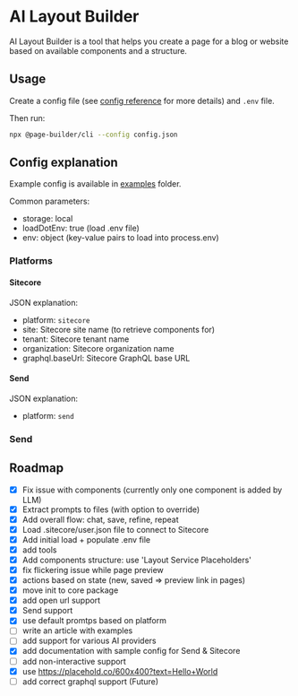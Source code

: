 # AI Layout Builder

AI Layout Builder is a tool that helps you create a page for a blog or website based on available components and a structure.

## Usage

Create a config file (see [config reference](#config-reference) for more details) and `.env` file.

Then run:

```bash
npx @page-builder/cli --config config.json
```

## Config explanation

Example config is available in [examples](examples) folder.

Common parameters:
- storage: local
- loadDotEnv: true (load .env file)
- env: object (key-value pairs to load into process.env)

### Platforms

#### Sitecore
JSON explanation:

- platform: `sitecore`
- site: Sitecore site name (to retrieve components for)
- tenant: Sitecore tenant name
- organization: Sitecore organization name
- graphql.baseUrl: Sitecore GraphQL base URL

#### Send
JSON explanation:
- platform: `send`

### Send

## Roadmap
- [x] Fix issue with components (currently only one component is added by LLM)
- [x] Extract prompts to files (with option to override)
- [x] Add overall flow: chat, save, refine, repeat
- [x] Load .sitecore/user.json file to connect to Sitecore
- [x] Add initial load + populate .env file
- [x] add tools
- [x] Add components structure: use 'Layout Service Placeholders'
- [x] fix flickering issue while page preview
- [x] actions based on state (new, saved => preview link in pages)
- [x] move init to core package
- [x] add open url support
- [x] Send support
- [x] use default promtps based on platform
- [ ] write an article with examples
- [ ] add support for various AI providers
- [x] add documentation with sample config for Send & Sitecore
- [ ] add non-interactive support
- [x] use https://placehold.co/600x400?text=Hello+World
- [ ] add correct graphql support (Future)
